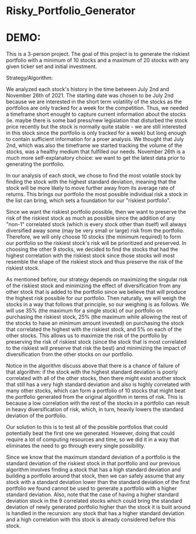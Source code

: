 # Risky_Portfolio_Generator

# DEMO:

This is a 3-person project. The goal of this project is to generate the riskiest portfolio with a minimum of 10 stocks and a maximum of 20 stocks with any given ticker set and initial investment. 

Strategy/Algorithm:

We analyzed each stock's history in the time between July 2nd and November 26th of 2021. The starting date was chosen to be July 2nd because we are interested in the short term volatility of the stocks as the portfolios are only tracked for a week for the competition. Thus, we needed a timeframe short enought to capture current information about the stocks (ie. maybe there is some bad press/new legislation that disturbed the stock price recently but the stock is normally quite stable - we are still interested in this stock since the portfolio is only tracked for a week) but long enough to contain sufficient information for a proer analysis. We thought that July 2nd, which was also the timeframe we started tracking the volume of the stocks, was a healthy medium that fulfilled our needs. November 26th is a much more self-explanatory choice: we want to get the latest data prior to generating the portfolio.

In our analysis of each stock, we chose to find the most volatile stock by finding the stock with the highest standard deviation, meaning that the stock will be more likely to move further away from its average rate of returns. This brings our portfolio the most possible individual risk a stock in the list can bring, which sets a foundation for our "riskiest portfolio".

Since we want the riskiest portfolio possible, then we want to preserve the risk of the riskiest stock as much as possible since the addition of any "non-1" correlated stock (which is every stock other than itself) will always diversified away some (may be very small or large) risk from the portfolio. Therefore, we will only choose 10 stocks (the minimum required) to form our portfolio so the riskiest stock's risk will be prioritized and preserved. In choosing the other 9 stocks, we decided to find the stocks that had the highest correlation with the riskiest stock since those stocks will most resemble the shape of the riskiest stock and thus preserve the risk of the riskiest stock. 

As mentioned before, our strategy depends on maximizing the singular risk of the riskiest stock and minimizing the effect of diversification from any other stock that is added to the portfolio since we believe that will produce the highest risk possible for our portfolio. Then naturally, we will weigh the stocks in a way that follows that principle, so our weighing is as follows. We will use 35% (the maximum for a single stock) of our portfolio on purchasing the riskiest stock, 25% (the maximum while allowing the rest of the stocks to have an minimum amount invested) on purchasing the stock that correlated the highest with the riskiest stock, and 5% on each of the other stocks. This allows us to maximize the risk of the portfolio by preserving the risk of riskiest stock (since the stock that is most correlated to the riskiest will preserve that risk the best) and minimizing the impact of diversification from the other stocks on our portfolio.

Notice in the algorithm discuss above that there is a chance of failure of that algorithm: if the stock with the highest standard deviation is poorly correlated with all of the other stocks, then there might exist another stock that still has a very high standard deviation and also is highly correlated with many other stocks, which can form a portfolio of 10 stocks that might beat the portfolio generated from the original algorithm in terms of risk. This is because a low correlation with the rest of the stocks in a portfolio can result in heavy diversification of risk, which, in turn, heavily lowers the standard deviation of the portfolio.

Our solution to this is to test all of the possible portfolios that could potentially beat the first one we generated. However, doing that could require a lot of computing resources and time, so we did it in a way that eliminates the need to go through every single possibility.

Since we know that the maximum standard deviation of a portfolio is the standard deviation of the riskiest stock in that portfolio and our previous algorithm involves finding a stock that has a high standard deviation and building a portfolio around that stock, then we can safely assume that any stock with a standard deviation lower than the standard deviation of the first portfolio we found cannot be used to generate a portfolio with a higher standard deviation. Also, note that the case of having a higher standard deviation stock in the 9 correlated stocks which could bring the standard deviation of newly generated portfolio higher than the stock it is built around is handled in the recursion: any stock that has a higher standard deviation and a high correlation with this stock is already considered before this stock.
